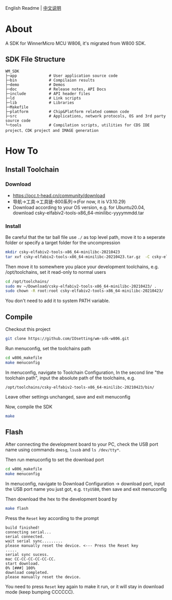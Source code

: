 English Readme | [中文说明](https://github.com/IOsetting/wm-sdk-w806/blob/main/README.cn.md)

# About 

A SDK for WinnerMicro MCU W806, it's migrated from W800 SDK.

## SDK File Structure

```
WM_SDK 
├─app              # User application source code
├─bin              # Compilaion results
├─demo             # Demos
├─doc              # Release notes, API Docs 
├─include          # API header files 
├─ld               # Link scripts
├─lib              # Libraries
├─Makefile
├─platform         # Chip&Platform related common code
├─src              # Applications, network protocols, OS and 3rd party source code
└─tools            # Compilation scripts, utilities for CDS IDE project、CDK project and IMAGE generation
```

# How To

## Install Toolchain

### Download

* https://occ.t-head.cn/community/download
* 导航->工具->工具链-800系列->(For now, it is V3.10.29)
* Download according to your OS version, e.g. for Ubuntu20.04, download csky-elfabiv2-tools-x86_64-minilibc-yyyymmdd.tar

### Install

Be careful that the tar ball file use `./` as top level path, move it to a seperate folder or specify a target folder for the uncompression
```bash
mkdir csky-elfabiv2-tools-x86_64-minilibc-20210423
tar xvf csky-elfabiv2-tools-x86_64-minilibc-20210423.tar.gz  -C csky-elfabiv2-tools-x86_64-minilibc-20210423/
```
Then move it to somewhere you place your development toolchains, e.g. /opt/toolchains, set it read-only to normal users
```bash
cd /opt/toolchains/
sudo mv ~/Download/csky-elfabiv2-tools-x86_64-minilibc-20210423/ .
sudo chown -R root:root csky-elfabiv2-tools-x86_64-minilibc-20210423/
```
You don't need to add it to system PATH variable.

## Compile

Checkout this project
```bash
git clone https://github.com/IOsetting/wm-sdk-w806.git
```

Run menuconfig, set the toolchains path
```bash
cd w806_makefile
make menuconfig
```

In menuconfig, navigate to Toolchain Configuration, In the second line "the toolchain path", input the absolute path of the toolchains, e.g.
```
/opt/toolchains/csky-elfabiv2-tools-x86_64-minilibc-20210423/bin/
```
Leave other settings unchanged, save and exit menuconfig

Now, compile the SDK
```bash
make
```

## Flash

After connecting the development board to your PC, check the USB port name using commands `dmesg`, `lsusb` and `ls /dev/tty*`.

Then run menuconfig to set the download port
```bash
cd w806_makefile
make menuconfig
```
In menuconfig, navigate to Download Configuration -> download port, input the USB port name you just got, e.g. `ttyUSB0`, then save and exit menuconfig

Then download the hex to the development board by
```bash
make flash
```
Press the `Reset` key according to the prompt
```
build finished!
connecting serial...
serial connected.
wait serial sync.........
please manually reset the device. <--- Press the Reset key
.....
serial sync sucess.
mac CC-CC-CC-CC-CC-CC.
start download.
0% [###] 100%
download completed.
please manually reset the device.
```
You need to press `Reset` key again to make it run, or it will stay in download mode (keep bumping CCCCCC).



